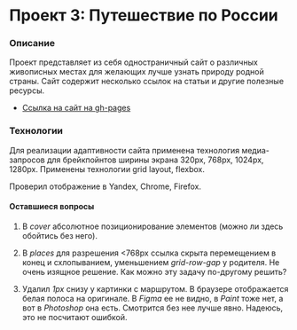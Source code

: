 # Проект 3: Путешествие по России

### Описание

Проект представляет из себя одностраничный сайт о различных живописных местах для желающих лучше узнать природу родной страны. Сайт содержит несколько ссылок на статьи и другие полезные ресурсы.

* [Ссылка на сайт на gh-pages](https://alekseimakhov.github.io/russian-travel/index.html)

### Технологии

Для реализации адаптивности сайта применена технология медиа-запросов для брейкпойнтов ширины экрана 320px, 768px, 1024px, 1280px. Применены технологии grid layout, flexbox.

Проверил отображение в Yandex, Chrome, Firefox.

#### Оставшиеся вопросы

1. В _cover_ абсолютное позиционирование элементов (можно ли здесь обойтись без него).

2. В _places_ для разрешения <768px ссылка скрыта перемещением в конец и схлопыванием, уменьшением _grid-row-gap_ у родителя. Не очень изящное решение. Как можно эту задачу по-другому решить?

3. Удалил _1px_ снизу у картинки с маршрутом. В браузере отображается белая полоса на оригинале. В _Figma_ ее не видно, в _Paint_ тоже нет, а вот в _Photoshop_ она есть. Смотрится без нее лучше явно. Надеюсь, это не посчитают ошибкой.
